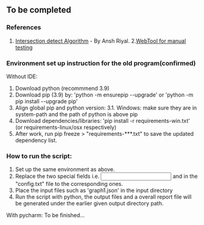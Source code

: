 ## To be completed

### References

1. [Intersection detect Algorithm](https://www.geeksforgeeks.org/check-if-two-given-line-segments-intersect/) - By Ansh Riyal.
2.[WebTool for manual testing](https://jacoblmiller.github.io/tum-gd-contest/tool.html)

### Environment set up instruction for the old program(confirmed)
Without IDE:
1. Download python (recommmend 3.9)
2. Download pip (3.9) by: 'python -m ensurepip --upgrade' or 'python -m pip install --upgrade pip'
3. Align global pip and python version:
	3.1. Windows: make sure they are in system-path and the path of python is above pip
4. Download dependencies/libraries: 'pip install -r requirements-win.txt' (or requirements-linux/osx respectively)
5. After work, run pip freeze > "requirements-***.txt" to save the updated dependency list.

### How to run the script:
1. Set up the same environment as above.
2. Replace the two special fields i.e. <input directory absolute path> and <output directory absolute path> in the
"config.txt" file to the corresponding ones.
3. Place the input files such as 'graph1.json' in the input directory
4. Run the script with python, the output files and a overall report file will be generated under the earlier given 
output directory path.

With pycharm:
To be finished...